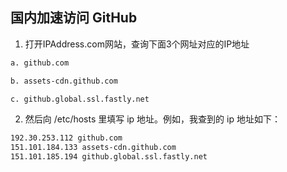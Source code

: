 ## 国内加速访问 GitHub

1. 打开IPAddress.com网站，查询下面3个网址对应的IP地址

```txt
a. github.com 

b. assets-cdn.github.com 

c. github.global.ssl.fastly.net
```

2. 然后向 /etc/hosts 里填写 ip 地址。例如，我查到的 ip 地址如下：

```txt
192.30.253.112 github.com
151.101.184.133 assets-cdn.github.com
151.101.185.194 github.global.ssl.fastly.net
```